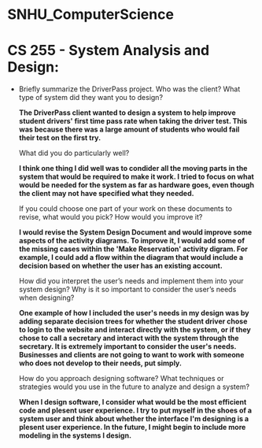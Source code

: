 # SNHU_ComputerScience

# CS 255 - System Analysis and Design:
  - Briefly summarize the DriverPass project. Who was the client? What type of system did they want you to design?
    
    **The DriverPass client wanted to design a system to help improve student drivers' first time pass rate when taking the driver test. This was because there was a large amount of students who would fail their test on the first try.** 
    
    What did you do particularly well?
    
    **I think one thing I did well was to condider all the moving parts in the system that would be required to make it work. I tried to focus on what would be needed for the system as far as hardware goes, even though the client may not have specified what they needed.** 
    
    If you could choose one part of your work on these documents to revise, what would you pick? How would you improve it?
    
    **I would revise the System Design Document and would improve some aspects of the activity diagrams. To improve it, I would add some of the missing cases within the 'Make Reservation' activity digram. For example, I could add a flow within the diagram that would include a decision based on whether the user has an existing account.**
    
    How did you interpret the user’s needs and implement them into your system design? Why is it so important to consider the user’s needs when designing?
    
    **One example of how I included the user's needs in my design was by adding separate decision trees for whether the student driver chose to login to the website and interact directly with the system, or if they chose to call a secretary and interact with the system through the secretary. It is extremely important to consider the user's needs. Businesses and clients are not going to want to work with someone who does not develop to their needs, put simply.**
    
    How do you approach designing software? What techniques or strategies would you use in the future to analyze and design a system?

    **When I design software, I consider what would be the most efficient code and plesent user experience. I try to put myself in the shoes of a system user and think about whether the interface I'm designing is a plesent user experience. In the future, I might begin to include more modeling in the systems I design.**
